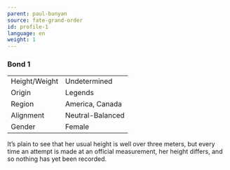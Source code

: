```yaml
---
parent: paul-bunyan
source: fate-grand-order
id: profile-1
language: en
weight: 1
---
```


### Bond 1

<table>
  <tr><td>Height/Weight</td><td>Undetermined</td></tr>
  <tr><td>Origin</td><td>Legends</td></tr>
  <tr><td>Region</td><td>America, Canada</td></tr>
  <tr><td>Alignment</td><td>Neutral-Balanced</td></tr>
  <tr><td>Gender</td><td>Female</td></tr>
</table>

It’s plain to see that her usual height is well over three meters, but every time an attempt is made at an official measurement, her height differs, and so nothing has yet been recorded.
